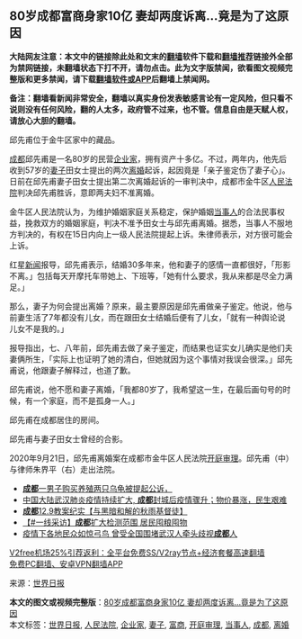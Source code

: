  <h2>80岁成都富商身家10亿 妻却两度诉离…竟是为了这原因</h2> <p class="notice"><b>大陆网友注意：本文中的链接除此处和文末的<a href="https://github.com/bannedbook/fanqiang" >翻墙</a>软件下载和<a href="https://github.com/killgcd/justmysocks/blob/master/README.md">翻墙推荐</a>链接外全部为禁网链接，未翻墙状态下打不开，请勿点击。此为文字版禁闻，欲看图文视频完整版和更多禁闻，请下载<a href="https://github.com/bannedbook/fanqiang">翻墙软件或APP</a>后翻墙上禁闻网。</p><p>备注：翻墙看新闻非常安全，翻墙以真实身份发表敏感言论有一定风险，但只看不说则没有任何风险，翻的人太多，政府管不过来，也不管。信息自由是天赋人权，请放心大胆的翻墙。</b></p>  <div class="entry"> <p id="conimg">邱先甫位于金牛区家中的藏品。</p> <p><a href="https://www.bannedbook.org/bnews/tag/%e6%88%90%e9%83%bd/" class="st_tag internal_tag" rel="tag" title="标签 成都 下的日志">成都</a>邱先甫是一名80岁的民营<a href="https://www.bannedbook.org/bnews/tag/%e4%bc%81%e4%b8%9a%e5%ae%b6/" class="st_tag internal_tag" rel="tag" title="标签 企业家 下的日志">企业家</a>，拥有资产十多亿。不过，两年内，他先后收到57岁的<a href="https://www.bannedbook.org/bnews/tag/%e5%a6%bb%e5%ad%90/" class="st_tag internal_tag" rel="tag" title="标签 妻子 下的日志">妻子</a>田女士提出的两次<a href="https://www.bannedbook.org/bnews/tag/%e7%a6%bb%e5%a9%9a/" class="st_tag internal_tag" rel="tag" title="标签 离婚 下的日志">离婚</a>起诉，起因竟是「亲子鉴定伤了妻子心」。日前在邱先甫妻子田女士提出第二次离婚起诉的一审判决中，成都市金牛区<a href="https://www.bannedbook.org/bnews/tag/%e4%ba%ba%e6%b0%91%e6%b3%95%e9%99%a2/" class="st_tag internal_tag" rel="tag" title="标签 人民法院 下的日志">人民法院</a>判决邱先甫胜诉，意即两夫妇不准离婚。</p> <p>金牛区人民法院认为，为维护婚姻家庭关系稳定，保护婚姻<a href="https://www.bannedbook.org/bnews/tag/%E5%BD%93%E4%BA%8B%E4%BA%BA/" class="st_tag internal_tag" rel="tag" title="标签 当事人 下的日志">当事人</a>的合法民事权益，挽救双方的婚姻家庭，判决不准予田女士与邱先甫离婚。据悉，当事人不服地方判决的，有权在15日内向上一级人民法院提起上诉。朱律师表示，对方很可能会上诉。</p>  <p>红星<span class='wp_keywordlink_affiliate'><a href="https://www.bannedbook.org/" title="新闻">新闻</a></span>报导，邱先甫表示，结婚30多年来，他和妻子的感情一直都很好，「形影不离。」包括每天开摩托车带她上、下班等，「她有什么要求‌，我从来都是尽全力满足。」</p> <p>那么，妻子为何会提出离婚？原来，最主要原因是邱先甫做亲子鉴定。他说，他与前妻生活了7年都‌‌没有‌‌儿女，而在跟田女士‌‌结婚后便有了儿女，「就有一种舆论说儿女不是我的。」</p> <p>报导指出，七、八年前，‌‌邱先甫去做了亲子鉴定，而结果也证实女儿确实是他们夫妻俩所生，「实际上也证明了她的清白，‌‌但她就因为这个事情对我误会很深。」‌邱先甫说，他跟妻子解释过，‌‌也道了歉。</p>  <p>邱先甫说，他不愿和妻子离婚，「‌‌我都80岁了，‌‌我希望这一生，‌在‌最后画句号的时候，‌‌有一个家庭，而不是孤身一人。」</p> <p>邱先甫在成都居住的房间。</p> <p>邱先甫与妻子田女士曾经的合影。</p>  <p>2020年9月21日，邱先甫离婚案在成都市金牛区人民法院<a href="https://www.bannedbook.org/bnews/tag/%E5%BC%80%E5%BA%AD%E5%AE%A1%E7%90%86/" class="st_tag internal_tag" rel="tag" title="标签 开庭审理 下的日志">开庭审理</a>。邱先甫（中）与律师朱界平（右）走出法院。</p> <ul class='op-related-articles' title='相关阅读'> <li><a href='https://www.bannedbook.org/bnews/baitai/20201223/1453351.html' target='_blank'><b>成都</b>一男子购买养殖两只乌龟被提起公诉，</a></li> <li><a href='https://www.bannedbook.org/bnews/bannedvideo/20201222/1452445.html' target='_blank'>中国大陆武汉肺炎疫情持续扩大, <b>成都</b>封城后疫情骤升；物价暴涨，民生艰难</a></li> <li><a href='https://www.bannedbook.org/bnews/baitai/20201221/1452316.html' target='_blank'><b>成都</b>12.9教案纪实【与黑暗和解的秋雨基督徒】</a></li> <li><a href='https://www.bannedbook.org/bnews/bannedvideo/20201220/1451210.html' target='_blank'>【#一线采访】<b>成都</b>扩大检测范围 居民囤粮囤物</a></li> <li><a href='https://www.bannedbook.org/bnews/headline/20201217/1449840.html' target='_blank'>疫情下各地民众如惊弓鸟 曾受全国围堵武汉人牵头歧视<b>成都</b>人</a></li> </ul> <p class="texttj"> <a href="https://www.bannedbook.org/forum23/topic22702.html" target="_blank">V2free机场25%引荐返利：全平台免费SS/V2ray节点+经济套餐高速翻墙</a><br/> <a href="https://github.com/bannedbook/fanqiang/wiki/%E7%A6%81%E9%97%BB%E7%BD%91%E5%AE%89%E5%8D%93%E7%BF%BB%E5%A2%99%E6%96%B0%E9%97%BBAPP" target="_blank">免费PC翻墙、安卓VPN翻墙APP</a></p><p> 来源：<a href="https://www.bannedbook.org/bnews/tag/%e4%b8%96%e7%95%8c%e6%97%a5%e6%8a%a5/" class="st_tag internal_tag" rel="tag" title="标签 世界日报 下的日志">世界日报</a> </p><a name='sharetosocial'></a>       <div><b>本文的图文或视频完整版</b>：<a href='https://www.bannedbook.org/bnews/cbnews/20201227/1455623.html'>80岁成都富商身家10亿 妻却两度诉离…竟是为了这原因</a></div>  </div><!--END ENTRY--> <div class="postfooter"> <div>本文标签：<a href="https://www.bannedbook.org/bnews/tag/%e4%b8%96%e7%95%8c%e6%97%a5%e6%8a%a5/" rel="tag">世界日报</a>, <a href="https://www.bannedbook.org/bnews/tag/%e4%ba%ba%e6%b0%91%e6%b3%95%e9%99%a2/" rel="tag">人民法院</a>, <a href="https://www.bannedbook.org/bnews/tag/%e4%bc%81%e4%b8%9a%e5%ae%b6/" rel="tag">企业家</a>, <a href="https://www.bannedbook.org/bnews/tag/%e5%a6%bb%e5%ad%90/" rel="tag">妻子</a>, <a href="https://www.bannedbook.org/bnews/tag/%E5%AF%8C%E5%95%86/" rel="tag">富商</a>, <a href="https://www.bannedbook.org/bnews/tag/%E5%BC%80%E5%BA%AD%E5%AE%A1%E7%90%86/" rel="tag">开庭审理</a>, <a href="https://www.bannedbook.org/bnews/tag/%E5%BD%93%E4%BA%8B%E4%BA%BA/" rel="tag">当事人</a>, <a href="https://www.bannedbook.org/bnews/tag/%e6%88%90%e9%83%bd/" rel="tag">成都</a>, <a href="https://www.bannedbook.org/bnews/tag/%e7%a6%bb%e5%a9%9a/" rel="tag">离婚</a></div>  </div><!--END POSTFOOTER--> 
